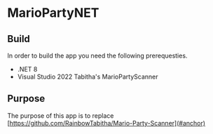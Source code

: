 # MarioPartyNET

## Build
In order to build the app you need the following prerequesties.
- .NET 8
- Visual Studio 2022
<a name="mpscanneranchor">Tabitha's MarioPartyScanner</a>

## Purpose
The purpose of this app is to replace [https://github.com/RainbowTabitha/Mario-Party-Scanner](#anchor)
